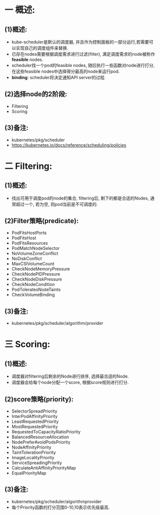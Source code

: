 # 一 概述:
## (1)概述:
- kube-scheduler是默认的调度器, 并且作为控制面板的一部分运行,若需要可以实现自己的调度组件来替换.
- 已存在nodes需要根据调度需求进行过滤(filter), 满足调度需求的node被称作**feasible** nodes.
- scheduler找一个pod的feasible nodes, 随后执行一些函数对node进行打分, 在这些feasible nodes中选择得分最高的node来运行pod.
- **binding**: scheduler将决定通知API server的过程.

## (2)选择node的2阶段:
- Filtering
- Scoring

## (3)备注:
- kubernetes/pkg/scheduler
- https://kubernetes.io/docs/reference/scheduling/policies

# 二 Filtering:
## (1)概述:
- 找出可用于调度pod的node的集合, filtering后, 剩下的都是合适的Nodes, 通常超过一个, 若为空, 则pod当前是不可调度的.

## (2)Filter策略(predicate):
- PodFitsHostPorts
- PodFitsHost
- PodFitsResources
- PodMatchNodeSelector
- NoVolumeZoneConflict
- NoDiskConflict
- MaxCSIVolumeCount
- CheckNodeMemoryPressure
- CheckNodePIDPressure
- CheckNodeDiskPressure
- CheckNodeCondition
- PodToleratesNodeTaints
- CheckVolumeBinding

## (3)备注:
- kubernetes/pkg/scheduler/algorithm/provider

# 三 Scoring:
## (1)概述:
- 调度器对filtering后剩余的Node进行排序, 选择最合适的Node.
- 调度器会给每个node分配一个score, 根据score规则进行打分.

## (2)score策略(priority):
- SelectorSpreadPriority
- InterPodAffinityPriority
- LeastRequestedPriority
- MostRequestedPriority
- RequestedToCapacityRatioPriority
- BalancedResourceAllocation
- NodePreferAvoidPodsPriority
- NodeAffinityPriority
- TaintTolerationPriority
- ImageLocalityPriority
- ServiceSpreadingPriority
- CalculateAntiAffinityPriorityMap
- EqualPriorityMap

## (3)备注:
- kubernetes/pkg/scheduler/algorithmprovider
- 每个Priority函数的打分范围0-10,10表示优先级最高.
